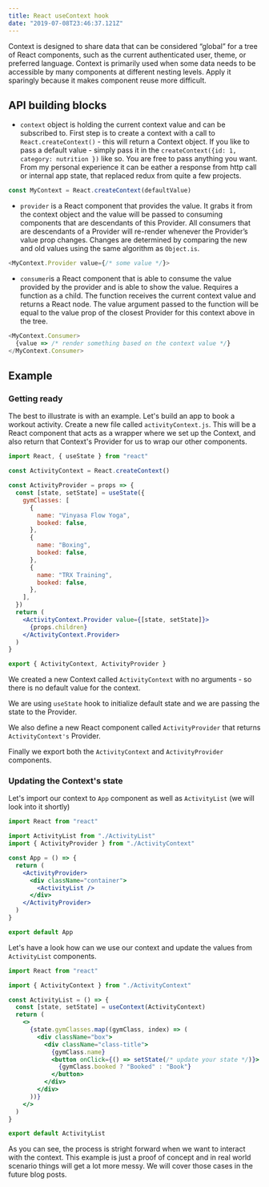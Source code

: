 ```yaml
---
title: React useContext hook
date: "2019-07-08T23:46:37.121Z"
---
```


Context is designed to share data that can be considered “global” for a tree of React components, such as the current authenticated user, theme, or preferred language. Context is primarily used when some data needs to be accessible by many components at different nesting levels. Apply it sparingly because it makes component reuse more difficult.

## API building blocks

- `context` object is holding the current context value and can be subscribed to. First step is to create a context with a call to `React.createContext()` - this will return a Context object. If you like to pass a default value - simply pass it in the `createContext({id: 1, category: nutrition })` like so. You are free to pass anything you want. From my personal experience it can be eather a response from http call or internal app state, that replaced redux from quite a few projects.

```js
const MyContext = React.createContext(defaultValue)
```

- `provider` is a React component that provides the value. It grabs it from the context object and the value will be passed to consuming components that are descendants of this Provider. All consumers that are descendants of a Provider will re-render whenever the Provider’s value prop changes. Changes are determined by comparing the new and old values using the same algorithm as `Object.is`.

```js
<MyContext.Provider value={/* some value */}>
```

- `consumer`is a React component that is able to consume the value provided by the provider and is able to show the value. Requires a function as a child. The function receives the current context value and returns a React node. The value argument passed to the function will be equal to the value prop of the closest Provider for this context above in the tree.

```js
<MyContext.Consumer>
  {value => /* render something based on the context value */}
</MyContext.Consumer>
```

## Example

### Getting ready

The best to illustrate is with an example. Let's build an app to book a workout activity. Create a new file called `activityContext.js`. This will be a React component that acts as a wrapper where we set up the Context, and also return that Context's Provider for us to wrap our other components.

```jsx
import React, { useState } from "react"

const ActivityContext = React.createContext()

const ActivityProvider = props => {
  const [state, setState] = useState({
    gymClasses: [
      {
        name: "Vinyasa Flow Yoga",
        booked: false,
      },
      {
        name: "Boxing",
        booked: false,
      },
      {
        name: "TRX Training",
        booked: false,
      },
    ],
  })
  return (
    <ActivityContext.Provider value={[state, setState]}>
      {props.children}
    </ActivityContext.Provider>
  )
}

export { ActivityContext, ActivityProvider }
```

We created a new Context called `ActivityContext` with no arguments - so there is no default value for the context.

We are using `useState` hook to initialize default state and we are passing the state to the Provider.

We also define a new React component called `ActivityProvider` that returns `ActivityContext's` Provider.

Finally we export both the `ActivityContext` and `ActivityProvider` components.

### Updating the Context's state

Let's import our context to `App` component as well as `ActivityList` (we will look into it shortly)

```jsx
import React from "react"

import ActivityList from "./ActivityList"
import { ActivityProvider } from "./ActivityContext"

const App = () => {
  return (
    <ActivityProvider>
      <div className="container">
        <ActivityList />
      </div>
    </ActivityProvider>
  )
}

export default App
```

Let's have a look how can we use our context and update the values from `ActivityList` components.

```jsx
import React from "react"

import { ActivityContext } from "./ActivityContext"

const ActivityList = () => {
  const [state, setState] = useContext(ActivityContext)
  return (
    <>
      {state.gymClasses.map((gymClass, index) => (
        <div className="box">
          <div className="class-title">
            {gymClass.name}
            <button onClick={() => setState(/* update your state */)}>
              {gymClass.booked ? "Booked" : "Book"}
            </button>
          </div>
        </div>
      ))}
    </>
  )
}

export default ActivityList
```

As you can see, the process is stright forward when we want to interact with the context. This example is just a proof of concept and in real world scenario things will get a lot more messy. We will cover those cases in the future blog posts.

